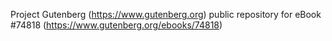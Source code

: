 Project Gutenberg (https://www.gutenberg.org) public repository for
eBook #74818 (https://www.gutenberg.org/ebooks/74818)
